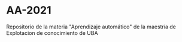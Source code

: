# AA-2021
Repositorio de la materia "Aprendizaje automático" de la maestría de Explotacion de conocimiento de UBA
